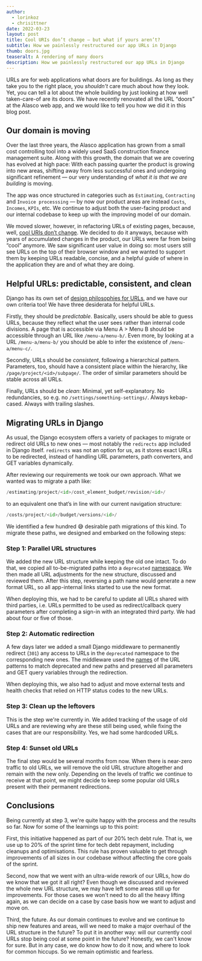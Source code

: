 ```yaml
---
author:
  - lorinkoz
  - chrisittner
date: 2022-03-23
layout: post
title: Cool URIs don’t change — but what if yours aren’t?
subtitle: How we painlessly restructured our app URLs in Django
thumb: doors.jpg
teaseralt: A rendering of many doors
description: How we painlessly restructured our app URLs in Django
---
```


URLs are for web applications what doors are for buildings. As long as they take you to the right place, you _shouldn't_ care much about how they look. Yet, you can tell a lot about the whole building by just looking at how well taken-care-of are its doors. We have recently renovated all the URL “doors” at the Alasco web app, and we would like to tell you how we did it in this blog post.

## Our domain is moving

Over the last three years, the Alasco application has grown from a small cost controlling tool into a widely used SaaS construction finance management suite. Along with this growth, the domain that we are covering has evolved at high pace: With each passing quarter the product is growing into new areas, shifting away from less successful ones and undergoing significant refinement — our very understanding of _what it is that we are building_ is moving.

The app was once structured in categories such as `Estimating`, `Contracting` and `Invoice processsing` — by now our product areas are instead `Costs`, `Incomes`, `KPIs`, etc. We continue to adjust both the user-facing product and our internal codebase to keep up with the improving model of our domain.

We moved slower, however, in refactoring URLs of existing pages, because, well, [cool URIs don’t change](https://www.w3.org/Provider/Style/URI). We decided to do it anyways, because with years of accumulated changes in the product, our URLs were far from being “cool” anymore. We saw significant user value in doing so: most users still see URLs on the top of their browser window and we wanted to support them by keeping URLs readable, concise, and a helpful guide of where in the application they are and of what they are doing.

## Helpful URLs: predictable, consistent, and clean

Django has its own set of [design philosophies for URLs](https://docs.djangoproject.com/en/4.0/misc/design-philosophies/#url-design), and we have our own criteria too! We have three desiderata for helpful URLs.

Firstly, they should be _predictable_. Basically, users should be able to guess URLs, because they reflect what the user sees rather than internal code divisions. A page that is accessible via Menu A > Menu B should be accessible through an URL like `/menu-a/menu-b/`. Even more, by looking at a URL `/menu-a/menu-b/` you should be able to infer the existence of `/menu-a/menu-c/`.

Secondly, URLs should be _consistent_, following a hierarchical pattern. Parameters, too, should have a consistent place within the hierarchy, like `/page/project/<id>/subpage/`. The order of similar parameters should be stable across all URLs.

Finally, URLs should be _clean_: Minimal, yet self-explanatory. No redundancies, so e.g. no `/settings/something-settings/`. Always kebap-cased. Always with trailing slashes.

## Migrating URLs in Django

As usual, the Django ecosystem offers a variety of packages to migrate or redirect old URLs to new ones — most notably the `redirects` app included in Django itself. `redirects` was not an option for us, as it stores exact URLs to be redirected, instead of handling URL parameters, path converters, and GET variables dynamically.

After reviewing our requirements we took our own approach. What we wanted was to migrate a path like:

```python
/estimating/project/<id>/cost_element_budget/revision/<id>/
```

to an equivalent one that’s in line with our current navigation structure:

```python
/costs/project/<id>/budget/versions/<id>/
```

We identified a few hundred 😅 desirable path migrations of this kind. To migrate these paths, we designed and embarked on the following steps:

### Step 1: Parallel URL structures

We added the new URL structure while keeping the old one intact. To do that, we copied all to-be-migrated paths into a `deprecated` [namespace](https://docs.djangoproject.com/en/4.0/topics/http/urls/#url-namespaces). We then made all URL adjustments for the new structure, discussed and reviewed them. After this step, reversing a path name would generate a new format URL, so all app-internal links started to use the new format.

When deploying this, we had to be careful to update all URLs shared with third parties, i.e. URLs permitted to be used as redirect/callback query parameters after completing a sign-in with an integrated third party. We had about four or five of those.

### Step 2: Automatic redirection

A few days later we added a small Django middleware to permanently redirect (`301`) any access to URLs in the `deprecated` namespace to the corresponding new ones. The middleware used the [names](https://docs.djangoproject.com/en/4.0/topics/http/urls/#naming-url-patterns-1) of the URL patterns to match deprecated and new paths and preserved all parameters and GET query variables through the redirection.

When deploying this, we also had to adjust and move external tests and health checks that relied on HTTP status codes to the new URLs.

### Step 3: Clean up the leftovers

This is the step we're currently in. We added tracking of the usage of old URLs and are reviewing why are these still being used, while fixing the cases that are our responsibility. Yes, we had some hardcoded URLs.

### Step 4: Sunset old URLs

The final step would be several months from now. When there is near-zero traffic to old URLs, we will remove the old URL structure altogether and remain with the new only. Depending on the levels of traffic we continue to receive at that point, we might decide to keep some popular old URLs present with their permanent redirections.

## Conclusions

Being currently at step 3, we're quite happy with the process and the results so far. Now for some of the learnings up to this point:

First, this initiative happened as part of our 20% tech debt rule. That is, we use up to 20% of the sprint time for tech debt repayment, including cleanups and optimisations. This rule has proven valuable to get through improvements of all sizes in our codebase without affecting the core goals of the sprint.

Second, now that we went with an ultra-wide rework of our URLs, how do we know that we got it all right? Even though we discussed and reviewed the whole new URL structure, we may have left some areas still up for improvements. For those cases we won't need to do all the heavy lifting again, as we can decide on a case by case basis how we want to adjust and move on.

Third, the future. As our domain continues to evolve and we continue to ship new features and areas, will we need to make a major overhaul of the URL structure in the future? To put it in another way: will our currently cool URLs stop being cool at some point in the future? Honestly, we can't know for sure. But in any case, we do know how to do it now, and where to look for common hiccups. So we remain optimistic and fearless.
